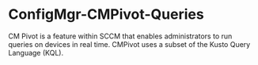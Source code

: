 # ConfigMgr-CMPivot-Queries
CM Pivot is a feature within SCCM that enables administrators to run queries on devices in real time. CMPivot uses a subset of the Kusto Query Language (KQL).
